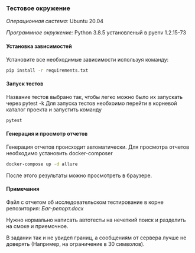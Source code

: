 ### Тестовое окружение
_Операционная система:_ Ubuntu 20.04

_Программное окружение:_ Python 3.8.5 установленый в pyenv 1.2.15-73

#### Установка зависимостей
Установите все необходимые зависимости используя команду:
```bash
pip install -r requirements.txt
```

#### Запуск тестов
Название тестов выбрано так, чтобы легко можно было их запускать через pytest -k
Для запуска тестов необхоимо перейти в корневой каталог проекта и запустить команду
``` bash
pytest
```

#### Генерация и просмотр отчетов
Генерация отчетов происходит автоматически.
Для просмотра отчетов необходимо установить docker-composer
```bash
docker-compose up -d allure
```

После этого результаты можно просмотреть в браузере.

#### Примечания

Файл с отчетом об исследовательском тестирование в корне репозитория: _Баг-репорт.docx_

Нужно нормально написать автотесты на нечеткий поиск и разделить на смоке и приемочное.
 
В задании так и не увидел границ, а сообщениям от сервера лучше не доверять (Например, на ограничение в 30 символов).
